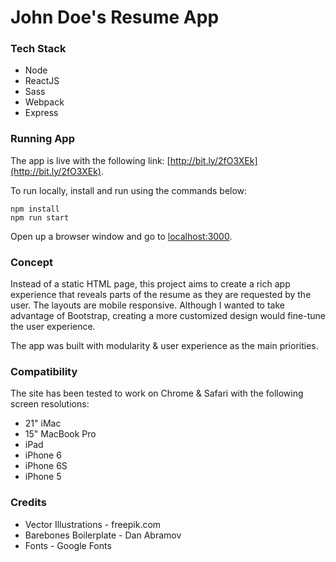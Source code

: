 John Doe's Resume App
=====================

### Tech Stack

* Node
* ReactJS
* Sass
* Webpack
* Express


### Running App

The app is live with the following link: [http://bit.ly/2fO3XEk](http://bit.ly/2fO3XEk).

To run locally, install and run using the commands below:

```
npm install
npm run start
```

Open up a browser window and go to [localhost:3000](http://localhost:3000/).


### Concept

Instead of a static HTML page, this project aims to create a rich app experience that reveals parts of the resume as they are requested by the user. The layouts are mobile responsive. Although I wanted to take advantage of Bootstrap, creating a more customized design would fine-tune the user experience.

The app was built with modularity & user experience as the main priorities. 


### Compatibility

The site has been tested to work on Chrome & Safari with the following screen resolutions:

* 21" iMac
* 15" MacBook Pro
* iPad
* iPhone 6
* iPhone 6S
* iPhone 5


### Credits

* Vector Illustrations - freepik.com
* Barebones Boilerplate - Dan Abramov
* Fonts - Google Fonts